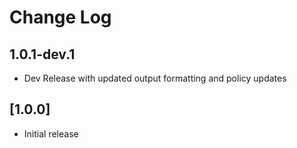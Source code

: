 # Change Log

## 1.0.1-dev.1

- Dev Release with updated output formatting and policy updates

## [1.0.0]

- Initial release